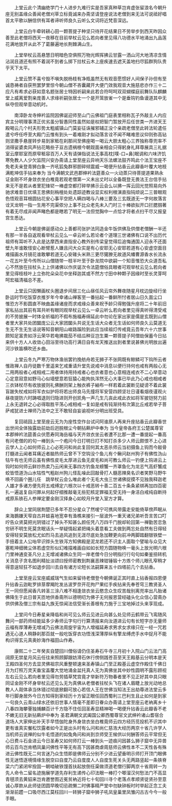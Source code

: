 <!-- { "loadSidebar": true } -->
　　上堂云此个清幽绝学门十人进步九难行实是吾家真种草岂肯虚张留浪名今朝升座无别盖缘众善闻老僧刈草立标竟诚来办斋坚请登座说法老僧到来无法可说祗好唱首太平歌以酬信供有耳者谛听师良久云听么文词将近梵音深远。

　　上堂云白牛牵转耕心田一颗菩提子种坚只待开花结果日不劳举步到西天昨因众善至此老僧将西天一夜移在目前举杖云见么若向者里见得八功德水平地涌出九品莲花满地放开从此不了葛藤遍地长荆棘满山生。

　　上堂举杖云高悬慧日明暗色空俱照万物光辉挥拂云甘露一洒山河大地清凉含情沾润且道还有照不着润不到者么掷下拄杖云木上座疾速去遮天盖地扫尽狐群狗队贵乎天下太平。

　　上堂云赞不喜兮毁不嗔失脱杨枝有净瓶虽然无有观音愿惯好人间保子孙但有至诚恳祷者自获熊罢梦里惊今朝山僧不吝囊藏开大便门效我观音大施慈悲亦作三十二应凡有希求必获如意名题张居士特因祈嗣来此若合符呵呵双双蝴蝶庭前舞队队麒麟堂上威离爱割亲庞善人求缘祈嗣张居士一个是开笼放雀一个是垂钩钓鱼谩道其中无纵夺但观举意动机时。

　　南漳卧龙寺绅衿监院因佛诞迎师至山门云佛祖门庭表里相称瓦子外敲主人内应宾主分明理事清正优劣虽分智愚同性虽然如是权把智门暂放开后任世类一齐进天王殿喝云几个村夫形势太粗威镇山门莫妄征诛摧邪辅正没个亲疏老僧至此转法轮遣任遣兮呼任呼至大殿门云惟有到头一着难刚才拟动落言诠不闻不睹难思议仰则弥高钻则坚撒手悬崖转步易到家秪在刹那间至佛座喝一喝云大胆太粗心三界独称尊兜率不消得娑婆卖风声拈花略些子亘古遗祸根今朝觌面亲相会只得躬身礼拜尊展具三礼据室云摩耶室而原窄秪容百万人天有请弹指说法无事高枕[噗-口+鼻]眠调和六味济饥寒免教人人少欠监院兴安办斋请上堂至座云异响天乐法螺法鼓齐鸣此个法王宝座不免老夫亲登青狮白象一齐吼狐兔群邪胆碎倾震威一喝便升拈香云此瓣香叶覆大地枝满乾坤信手拈来奉为
当今满朝文武邑郡绅衿法筵善众一火动蒸只待菩提道果熟永证金刚不坏身敛衣坐白椎竟若观老僧第一义未出丈时以全备既登无畏法王台信手拈来无不是若从者里犯锋铓一棒虚空都打碎举拂示云会么以拂一挥云回光觉照易向外驰求难昔日优填王思佛刻栴檀处处遗踪迹教设显实权利根演直指钝顽说二三普眼观色悟观音耳根圆拈花安心事平空把人瞒四喝与八棒三要及三玄既道无一字何故落言诠天龙明一指一生用不完渠侬分上事不比众老先未入门时三十棒欲拟开口拦腮掴著有着无尽成非闻声睹色都是瞎若了明无一法但觉胸中一点恰才将者点扫干尽又报皇宫生悉达。

　　上堂云今朝是佛诞感动众上善都司张护法同造金牛饭供佛及供僧老僧酬一半还有那一半各自返观看举杖云见么一卓云听么若论者个道理三世诸佛有口说不出历代祖师有耳听不入此是达摩西来直指安心教外别传梁皇觉得后追悔通国人迎永不还面壁九年谁敢怪安心断臂惹人嫌且问大众实是有心安耶无心安耶若道有心安虚空面目难描画水月镜花谁敢攀若道无心安碓头米熟三更尽獦獠无故道风幡曹源香水长流永一花五叶至今传所以山僧随带一枝半叶至于卧龙院中欲嗣一个知音惟恐大众道吾私心不然放在拄杖头上上供诸佛以作庆诞次令法筵僧俗具眼者可观举杖云见么若向者里见得枝枝叶上立弥陀朵朵花中坐释迦其或不然方寸田中种颗子因缘时至长灵芽呵呵宏福清福总不差。

　　上堂云只因懒画杖头圈退步间居三化山昼任风云帘外舞夜随星月枕边旋经行坐卧运时节吃饭穿衣推岁年今幸诸山禅客至一番拈起一番鲜所忖者居山日久面尘口　惟恐方不影圆直不映曲盖缘诸座而求戒缘众善来祝予龄只得勉强升座将二十年前旧家私拈出其前有耳共听有眼同观举杖云见么一卓云听么若向者里见得真听得清受戒的不劳披展一时体全祈福的不假布施福寿绵延此中勿论在家出家是儒是玄既到山僧者里大家共处团圞庞公云大家团圞头共说无生话大众者无生话如何师良久云莫道无生无不生无生话说等知音朝阳山峻路蹊险到此应当续祖灯传戒竟云吾年六十六世事颇知足富贵如浮云荣华若电拂栽茄不结瓜种豆岂生粟一颗菩提子阿僧劫保蓄今日拈来供十方人人收敛心田浴至待功高行满日自有龙天推送出到者里说甚佛光明放出遍河沙铁笛横吹还乡曲。

　　上堂云冬九严寒万物休渔翁罢钓挽舫舟若无狮子不张网既有鲸鳞可下钩所云者惟政禅人自丹徒数千里遥来乞戒重请升堂先说戒中消息以便行持何也戒有两般心无二用两般者心戒相戒二用者体持用持戒者心也衣者意也心意相连戒衣不二心举意动心定意寂意如野马心似墙壁意若狂猿心能拘执浑然无心大事已毕此乃心戒也相戒者三衣钵杖尽有收放披则礼佛酬则架上触衣裤子紬布一样若着此裳断见疑谤不着此裳盲跛失杖戒如将军衣似护将将若出师良马先撞将军安营四顾坚壮日谨看烟夜谨观火昼夜提防六时踌唱退则归隐进则开创凯角一声几生几丧此戒此衣如将军披铠努力前上永无退转之心必得取胜平荡心戒相戒一复如是戒有钝渐持有次第比丘戒若举子菩萨戒犹进士禅师乃法中之王不敢轻自妄谕视听分明出班受具。

　　复回祗园上堂至座云无为为座性空作台试问阿谁原人再来升座拈香云此瓣香世出世间全体独露劫前劫后迥脱根尘今朝拈爇炉中奉为
当今皇帝各府王公楚属尊官本郡绅衿法筵善众伏愿寿同海岳福与天齐敛衣坐云者遭不比那一遭一番提起一番高有问老僧的的句一棒到头一个疱问今日打明日打不知打杀多少人师云颇恨不上心进云学人上心如何师云上心必死问和尚此复回何其太恶杀师云当初摄鱼上钩而今敲骨打髓进云闻者耳痛近者脑热师云曾不下空钩没个鱼儿有个鳅问赵州狗子有佛性沩山牯牛有也无师云虽有佛性皮毛太厚进云鱼无皮毛和尚可教么师云一钓便上钩进云上钩时如何师云鲜炒热卖乃云闲来无事四方钓鱼龙螃蟹一齐罩鱼化为龙志气高虾蟹成蛟皆悟道沩山水牯性气粗赵州狗儿怪乱噪此回敲骨打人髓恶辣臭名识者笑野马野牛唤不回画个圈儿任　跳举杖云会么唯此者个无毛大虫三世诸佛捉摸不见独我释迦老人雄才多诸方便先将五戒缚定六根次以十戒恶转十善二百五十条条紧绑再加四百密扎一遍返复自问罪从何起仔细推敲毫无些犯核定罪福无受无持一身洁白戒纯自断持戒原系铁石人参禅定要金刚汉择身心如皎月升堂入室方才算。

　　辞众上堂同居荆楚已多年不忍分星众了然嗳宁可携风带露走安能倚草傍芦眠从来海鷃嫌天窄自古井蛙喜地宽幸有渔樵来接引一层波外一重天诸兄弟听吾言苦口叮咛告众贤莫把光阴错过了掉头不知甚么颜任凭八万四千门脱却轮回第一禅勤苦恋急穷研不明生死莫贪眠话头一举疑情起紧把绳头着意看工夫做到两忘处自然有日得轻安得轻安莫放松尤如烈马去追风追到无涯尽底处急加鞭更向前冲两脚踏翻银铁壁一手扭着主人公咍早识铧头生铁泻方知佛殿是泥龙若还不识主人面取个譬喻与众见大塞乾坤细微尘体若虚空形似幻难描难画自如如长短方圆随物唤一毫头上放光明六根门里神通变圣凡分上无增减诸佛众生同一岸老僧今日分明指行行句句如秦鉴扭转机关消息子贪名图利精扯淡颂曰授师密教到荆襄恶辣钳锤锻十方炼个师儿眼孔窄稍才得意逞轻狂不如退步回川去自有诸方论短长法嗣算来五十四塔前几个去拈香。

　　上堂至座云宝座威威瑞气生如来留待老僧登今朝佛诞正其时直上拈香报四恩便升拈香云迦毗罗排芽摩羯陀发丛波罗奈开花拘尸果红手疾拈来先奉苍穹三教贤圣人王一同但愿闻香凡转圣三涂八难不相逢敛衣坐云愍念众生叹苦哉别离兜率出凡胎诸佛降生于此日普天匝地供香斋所以德明叨为佛子无何报恩营经磕头化众信心营斋办供供佛及僧三宗有益九族无惊闻法信受渐长善根有力施于三宝地掉过头来享现成。

　　上堂问今日寿星亲降临和尚可见么师云见进云向甚么处见师云鹤带云飞鸾随风舞问一部药师经能延多少寿师云字句行行算清报来向汝道进云句有长短字亦无量师云福有厚薄寿无增减乃云佛法周旋宇宙为人增福延寿求男求女求缘只在一经一咒若遇无心道人稍静刹那百就一般吃饭穿衣功悟浅深薄厚纵有擎龙缚虎手水中捉月不能构识得玄元真奥妙海作福田山作寿。

　　康熙二十二年癸亥自楚回川僧俗请仍住圣寿石牛寺三月初十入院山门云法门高阔原无禁星月风云任往来照顾脚跟妨滑石休行傍侧践苍苔至天王殿基云分明本是天王殿四圣何方去显灵佛祖宗风重整顿速来圣寿镇山门至正殿基云虚空作殿住千佛日月为灯照万灵天垂宝盖覆大觉地涌金盆托真人无为真佛坐其中妙性圆明不露形顾视左右云见么若向者里见得勿劳插草梵宫竟才举新符万物春者里不见正好其中具只眼同证金刚不坏身举杖云还见么无为真佛从老僧者拄杖头飞在诸人眉睫上放光动地总教人人觌体承当休错过彻底掀翻可放心若信人王在世佛当知法王出劫尊进法堂云多年行脚身居外今日方知得到家经历十方留正眼任回西蜀利三巴利生且止如何是到家一句良久云青山绿水还依旧世事人情毫不差即日眷众办斋请上堂至座云老衲离乡十八春四海攀罾独捕麟百计千方隐不住任回圣寿显精神喝一喝便升拈香云此瓣香不老不嫩无旧无新拈爇炉中奉为
圣君满朝文武阖国公卿西蜀尊官文武绅衿诸山耆宿合道场人大家伸出补天手早悟伽陀身外身敛衣坐白椎竟师云四方经历觅投机不识其中更有谁真实餐松饮露者如今正是出头时有么问和尚仁慈浩大经历两京十省几许学人当机师云说禅的似牛毛悟道的如兔角问和尚到京师受王候供以何酬答师云平常但无心日费斗石金进云今日圣寿又如何师打云一棒到头一迹痕问因甚么狮子窟中无异兽师云百鸟岂肯栖凤巢问佛性平等无有高下因甚商虐周慈师云佛性本不二天性各有殊进云佛性既无二何言迷乃众生悟即是佛师云分别不少进云望垂明示师打开顶门眼佛性无迷悟逐境情缘生脱空曰自度乃云自度度人人自度生死关头无两路竖起一条铁脊梁六门紧闭牢拴固一朝啮破铁馒首扶起放倒任渠做须道老僧行脚两京十省周转一为先人命令二留名迹施展学道先存利生递传心印法眼一棒打个唧溜汉何愁法门不高显青毬须去黄貂来岂肯邀誉图近冕贫衲近将七十旬回川寻个老落点孝顺贤徒贤孙至意诚心厚款从此师徒团圆早晚切忌疏懒二时佛事精严堂中勿缺钟板时时举起正念工夫渐渐前趱一口吸尽西江莫枉回川一转狮子窟中狮子吼凤皇巢里凤雏闪古古今今一般手眼。


